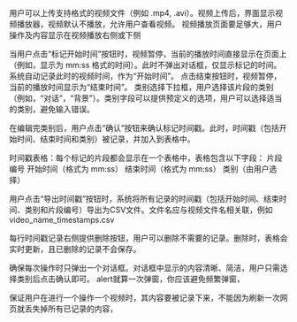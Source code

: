 
用户可以上传支持格式的视频文件（例如 .mp4, .avi）。视频上传后，界面显示视频播放器，视频默认不播放，允许用户查看视频。
视频播放页面要足够大，用户操作及内容显示在视频播放右侧或下侧

当用户点击“标记开始时间”按钮时，视频暂停，当前的播放时间直接显示在页面上（例如，显示为 mm:ss 格式的时间）。此时不弹出对话框，仅显示标记的时间。系统自动记录此时的视频时间，作为“开始时间”。
点击结束按钮时，视频暂停，当前的播放时间显示为“结束时间”。
类别选择下拉框，用户选择该片段的类别（例如，“对话”，“背景”）。类别字段可以提供预定义的选项，用户可以选择适当的类别，避免输入错误。

在编辑完类别后，用户点击“确认”按钮来确认标记时间戳。此时，时间戳（包括开始时间、结束时间和类别）被记录，并加入到表格中。

时间戳表格：每个标记的片段都会显示在一个表格中，表格包含以下字段：
片段编号
开始时间（格式为 mm:ss）
结束时间（格式为 mm:ss）
类别（由用户选择）

用户点击“导出时间戳”按钮时，系统将所有记录的时间戳（包括开始时间、结束时间、类别和片段编号）导出为CSV文件。文件名应与视频文件名相关联，例如 video_name_timestamps.csv

每行时间戳记录右侧提供删除按钮，用户可以删除不需要的记录。删除时，表格会实时更新，且已删除的记录不会保存。

确保每次操作时只弹出一个对话框。对话框中显示的内容清晰、简洁，用户只需选择类别后点击确认即可。 alert就算一次弹窗，你应该避免频繁弹窗，

保证用户在进行一个操作一个视频时，其内容要被记录下来，不能因为刷新一次网页就丢失掉所有已记录的内容，